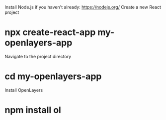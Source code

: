 Install Node.js if you haven't already: https://nodejs.org/
 Create a new React project
# npx create-react-app my-openlayers-app

 Navigate to the project directory
# cd my-openlayers-app

 Install OpenLayers
# npm install ol
